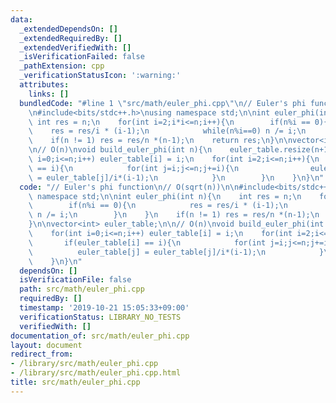 ```yaml
---
data:
  _extendedDependsOn: []
  _extendedRequiredBy: []
  _extendedVerifiedWith: []
  _isVerificationFailed: false
  _pathExtension: cpp
  _verificationStatusIcon: ':warning:'
  attributes:
    links: []
  bundledCode: "#line 1 \"src/math/euler_phi.cpp\"\n// Euler's phi function\n// O(sqrt(n))\n\
    \n#include<bits/stdc++.h>\nusing namespace std;\n\nint euler_phi(int n){\n   \
    \ int res = n;\n    for(int i=2;i*i<=n;i++){\n        if(n%i == 0){\n        \
    \    res = res/i * (i-1);\n            while(n%i==0) n /= i;\n        }\n    }\n\
    \    if(n != 1) res = res/n *(n-1);\n    return res;\n}\n\nvector<int> euler_table;\n\
    \n// O(n)\nvoid build_euler_phi(int n){\n    euler_table.resize(n+1);\n    for(int\
    \ i=0;i<=n;i++) euler_table[i] = i;\n    for(int i=2;i<=n;i++){\n        if(euler_table[i]\
    \ == i){\n            for(int j=i;j<=n;j+=i){\n                euler_table[j]\
    \ = euler_table[j]/i*(i-1);\n            }\n        }\n    }\n}\n"
  code: "// Euler's phi function\n// O(sqrt(n))\n\n#include<bits/stdc++.h>\nusing\
    \ namespace std;\n\nint euler_phi(int n){\n    int res = n;\n    for(int i=2;i*i<=n;i++){\n\
    \        if(n%i == 0){\n            res = res/i * (i-1);\n            while(n%i==0)\
    \ n /= i;\n        }\n    }\n    if(n != 1) res = res/n *(n-1);\n    return res;\n\
    }\n\nvector<int> euler_table;\n\n// O(n)\nvoid build_euler_phi(int n){\n    euler_table.resize(n+1);\n\
    \    for(int i=0;i<=n;i++) euler_table[i] = i;\n    for(int i=2;i<=n;i++){\n \
    \       if(euler_table[i] == i){\n            for(int j=i;j<=n;j+=i){\n      \
    \          euler_table[j] = euler_table[j]/i*(i-1);\n            }\n        }\n\
    \    }\n}\n"
  dependsOn: []
  isVerificationFile: false
  path: src/math/euler_phi.cpp
  requiredBy: []
  timestamp: '2019-10-21 15:05:33+09:00'
  verificationStatus: LIBRARY_NO_TESTS
  verifiedWith: []
documentation_of: src/math/euler_phi.cpp
layout: document
redirect_from:
- /library/src/math/euler_phi.cpp
- /library/src/math/euler_phi.cpp.html
title: src/math/euler_phi.cpp
---
```

